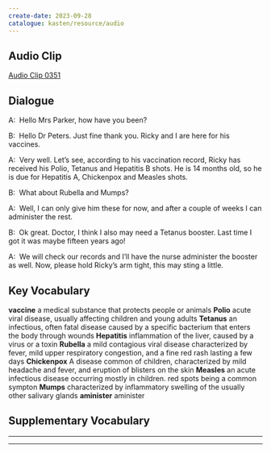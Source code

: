```yaml
---
create-date: 2023-09-28
catalogue: kasten/resource/audio
---
```


## Audio Clip
[Audio Clip 0351](https://archive.org/download/englishpod_all/englishpod_0351dg.mp3)

## Dialogue
A:  Hello Mrs Parker, how have you been?

B:  Hello Dr Peters.  Just fine thank you.  Ricky and I are here for his vaccines.

A:  Very well.  Let’s see, according to his vaccination record, Ricky has received his Polio, Tetanus and Hepatitis B shots.  He is 14 months old, so he is due for Hepatitis A, Chickenpox and Measles shots.

B:  What about Rubella and Mumps?

A:  Well, I can only give him these for now, and after a couple of weeks I can administer the rest.

B:  Ok great.  Doctor, I think I also may need a Tetanus booster.  Last time I got it was maybe fifteen years ago!

A:  We will check our records and I’ll have the nurse administer the booster as well.  Now, please hold Ricky’s arm tight, this may sting a little.

## Key Vocabulary
**vaccine**         a medical substance that protects people or animals
**Polio**           acute viral disease, usually affecting children and young adults
**Tetanus**         an infectious, often fatal disease caused by a specific bacterium that enters the body through wounds
**Hepatitis**       inflammation of the liver, caused by a virus or a toxin
**Rubella**         a mild contagious viral disease characterized by fever, mild upper respiratory congestion, and a fine red rash lasting a few days
**Chickenpox**      A disease common of children, characterized by mild headache and fever, and eruption of blisters on the skin
**Measles**         an acute infectious disease occurring mostly in children. red spots being a common sympton
**Mumps**           characterized by inflammatory swelling of the  usually other salivary glands
**aminister**       aminister

## Supplementary Vocabulary
****      
****      
